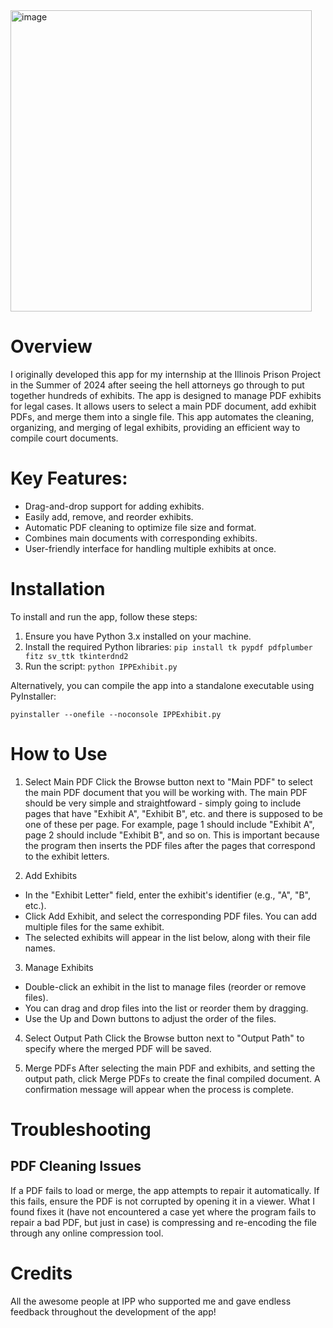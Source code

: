 
<img width="482" alt="image" src="https://github.com/user-attachments/assets/c7164fe6-546f-47ce-94b6-37342dd07479">

# Overview
 I originally developed this app for my internship at the Illinois Prison Project in the Summer of 2024 after seeing the hell attorneys go through to put together hundreds of exhibits. The app is designed to manage PDF exhibits for legal cases. It allows users to select a main PDF document, add exhibit PDFs, and merge them into a single file. This app automates the cleaning, organizing, and merging of legal exhibits, providing an efficient way to compile court documents.

# Key Features:
- Drag-and-drop support for adding exhibits.
- Easily add, remove, and reorder exhibits.
- Automatic PDF cleaning to optimize file size and format.
- Combines main documents with corresponding exhibits.
- User-friendly interface for handling multiple exhibits at once.

# Installation
To install and run the app, follow these steps:

1. Ensure you have Python 3.x installed on your machine.
2. Install the required Python libraries:
`pip install tk pypdf pdfplumber fitz sv_ttk tkinterdnd2`
3. Run the script:
`python IPPExhibit.py`

Alternatively, you can compile the app into a standalone executable using PyInstaller:

`pyinstaller --onefile --noconsole IPPExhibit.py`

# How to Use
1. Select Main PDF
Click the Browse button next to "Main PDF" to select the main PDF document that you will be working with. The main PDF should be very simple and straightfoward - simply going to include pages that have "Exhibit A", "Exhibit B", etc. and there is supposed to be one of these per page. For example, page 1 should include "Exhibit A", page 2 should include "Exhibit B", and so on. This is important because the program then inserts the PDF files after the pages that correspond to the exhibit letters.

2. Add Exhibits
- In the "Exhibit Letter" field, enter the exhibit's identifier (e.g., "A", "B", etc.).
- Click Add Exhibit, and select the corresponding PDF files. You can add multiple files for the same exhibit.
- The selected exhibits will appear in the list below, along with their file names.

3. Manage Exhibits
- Double-click an exhibit in the list to manage files (reorder or remove files).
- You can drag and drop files into the list or reorder them by dragging.
- Use the Up and Down buttons to adjust the order of the files.

4. Select Output Path
Click the Browse button next to "Output Path" to specify where the merged PDF will be saved.

5. Merge PDFs
After selecting the main PDF and exhibits, and setting the output path, click Merge PDFs to create the final compiled document. A confirmation message will appear when the process is complete.

# Troubleshooting
## PDF Cleaning Issues
If a PDF fails to load or merge, the app attempts to repair it automatically. If this fails, ensure the PDF is not corrupted by opening it in a viewer. What I found fixes it (have not encountered a case yet where the program fails to repair a bad PDF, but just in case) is compressing and re-encoding the file through any online compression tool.

# Credits
All the awesome people at IPP who supported me and gave endless feedback throughout the development of the app!
